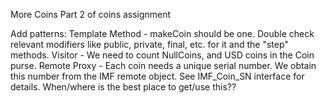 More Coins
Part 2 of coins assignment

Add patterns:
Template Method - makeCoin should be one. Double check relevant modifiers like
	 public, private, final, etc. for it and the "step" methods.
Visitor - We need to count NullCoins, and USD coins in the Coin purse.
Remote Proxy - Each coin needs a unique serial number. We obtain this number
       from the IMF remote object. See IMF_Coin_SN interface for details.
       When/where is the best place to get/use this??




